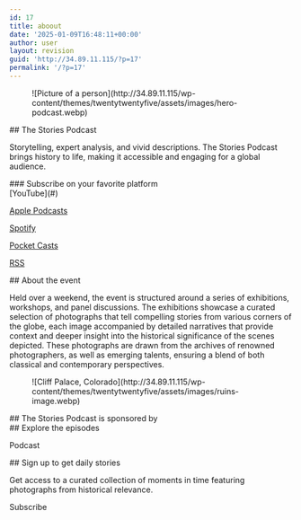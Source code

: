 ```yaml
---
id: 17
title: aboout
date: '2025-01-09T16:48:11+00:00'
author: user
layout: revision
guid: 'http://34.89.11.115/?p=17'
permalink: '/?p=17'
---
```


<div class="wp-block-group alignfull is-style-section-2 has-global-padding is-layout-constrained wp-block-group-is-layout-constrained is-style-section-2--25" style="margin-top:0;margin-bottom:0;padding-top:var(--wp--preset--spacing--60);padding-bottom:var(--wp--preset--spacing--60)"><div class="wp-block-columns alignwide is-layout-flex wp-container-core-columns-is-layout-5 wp-block-columns-is-layout-flex"><div class="wp-block-column is-layout-flow wp-block-column-is-layout-flow" style="flex-basis:40%"><figure class="wp-block-image size-large">![Picture of a person](http://34.89.11.115/wp-content/themes/twentytwentyfive/assets/images/hero-podcast.webp)</figure></div><div class="wp-block-column is-vertically-aligned-center is-layout-flow wp-container-core-column-is-layout-10 wp-block-column-is-layout-flow" style="flex-basis:60%">## The Stories Podcast

Storytelling, expert analysis, and vivid descriptions. The Stories Podcast brings history to life, making it accessible and engaging for a global audience.

<div class="wp-block-group is-vertical is-layout-flex wp-container-core-group-is-layout-24 wp-block-group-is-layout-flex">### Subscribe on your favorite platform

<div class="wp-block-group is-layout-flex wp-block-group-is-layout-flex">[YouTube](#)

[Apple Podcasts](#)

[Spotify](#)

[Pocket Casts](#)

[RSS](#)

</div></div></div></div></div><div class="wp-block-group alignfull is-style-section-5 has-global-padding is-layout-constrained wp-block-group-is-layout-constrained is-style-section-5--31" style="margin-top:0;margin-bottom:0;padding-top:var(--wp--preset--spacing--50);padding-bottom:var(--wp--preset--spacing--50)"><div class="wp-block-columns alignwide is-layout-flex wp-container-core-columns-is-layout-6 wp-block-columns-is-layout-flex"><div class="wp-block-column is-vertically-aligned-center is-layout-flow wp-block-column-is-layout-flow" style="flex-basis:50%">##  About the event 

Held over a weekend, the event is structured around a series of exhibitions, workshops, and panel discussions. The exhibitions showcase a curated selection of photographs that tell compelling stories from various corners of the globe, each image accompanied by detailed narratives that provide context and deeper insight into the historical significance of the scenes depicted. These photographs are drawn from the archives of renowned photographers, as well as emerging talents, ensuring a blend of both classical and contemporary perspectives.

</div><div class="wp-block-column is-vertically-aligned-center is-layout-flow wp-block-column-is-layout-flow" style="flex-basis:50%"><figure class="wp-block-image size-full">![Cliff Palace, Colorado](http://34.89.11.115/wp-content/themes/twentytwentyfive/assets/images/ruins-image.webp)</figure></div></div></div><div class="wp-block-group alignfull is-style-section-1 has-global-padding is-layout-constrained wp-block-group-is-layout-constrained is-style-section-1--32" style="margin-top:0;margin-bottom:0;padding-top:var(--wp--preset--spacing--80);padding-bottom:var(--wp--preset--spacing--80)">## The Stories Podcast is sponsored by

<div aria-hidden="true" class="wp-block-spacer" style="height:var(--wp--preset--spacing--30)"></div><div class="wp-block-group alignwide is-content-justification-center is-layout-flex wp-container-core-group-is-layout-27 wp-block-group-is-layout-flex"></div></div><div class="wp-block-group alignfull has-global-padding is-layout-constrained wp-container-core-group-is-layout-31 wp-block-group-is-layout-constrained" style="margin-top:0;margin-bottom:0;padding-top:var(--wp--preset--spacing--50);padding-bottom:var(--wp--preset--spacing--50)"><div class="wp-block-group alignwide is-content-justification-space-between is-layout-flex wp-container-core-group-is-layout-29 wp-block-group-is-layout-flex">## Explore the episodes

Podcast

</div><div class="wp-block-group alignwide is-layout-grid wp-container-core-group-is-layout-30 wp-block-group-is-layout-grid"><figure class="wp-block-video"></figure><figure class="wp-block-video"></figure><figure class="wp-block-video"></figure><figure class="wp-block-video"></figure><figure class="wp-block-video"></figure><figure class="wp-block-video"></figure></div></div><aside class="wp-block-group alignfull is-style-section-3 has-global-padding is-layout-constrained wp-container-core-group-is-layout-33 wp-block-group-is-layout-constrained is-style-section-3--35" style="margin-top:0;margin-bottom:0;padding-top:var(--wp--preset--spacing--50);padding-right:var(--wp--preset--spacing--50);padding-bottom:var(--wp--preset--spacing--50);padding-left:var(--wp--preset--spacing--50)"><div class="wp-block-group is-vertical is-content-justification-center is-layout-flex wp-container-core-group-is-layout-32 wp-block-group-is-layout-flex" style="min-height:360px;margin-top:0;margin-bottom:0">## Sign up to get daily stories

Get access to a curated collection of moments in time featuring photographs from historical relevance.

<div aria-hidden="true" class="wp-block-spacer wp-container-content-6" style="height:0px"></div><div class="wp-block-buttons is-content-justification-center is-layout-flex wp-container-core-buttons-is-layout-3 wp-block-buttons-is-layout-flex"><div class="wp-block-button"><a class="wp-block-button__link has-text-align-center wp-element-button">Subscribe</a></div></div></div></aside>